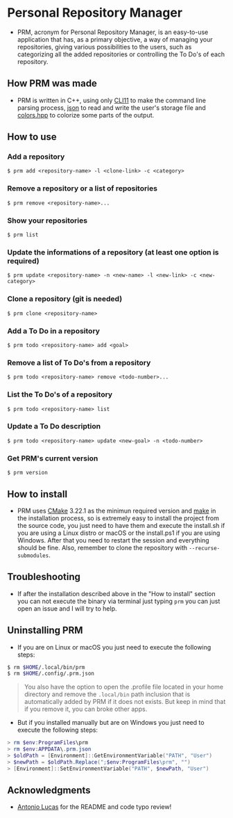 # Personal Repository Manager

- PRM, acronym for Personal Repository Manager, is an easy-to-use application that has, as a primary objective, a way of managing your repositories, giving various possibilities to the users, such as categorizing all the added repositories or controlling the To Do's of each repository.

## How PRM was made

- PRM is written in C++, using only [CLI11](https://github.com/CLIUtils/CLI11) to make the command line parsing process, [json](https://github.com/nlohmann/json) to read and write the user's storage file and [colors.hpp](https://github.com/hugorplobo/colors.hpp) to colorize some parts of the output.

## How to use

### Add a repository

```
$ prm add <repository-name> -l <clone-link> -c <category>
```

### Remove a repository or a list of repositories

```
$ prm remove <repository-name>...
```

### Show your repositories

```
$ prm list
```

### Update the informations of a repository (at least one option is required)

```
$ prm update <repository-name> -n <new-name> -l <new-link> -c <new-category>
```

### Clone a repository (git is needed)

```
$ prm clone <repository-name>
```

### Add a To Do in a repository

```
$ prm todo <repository-name> add <goal>
```

### Remove a list of To Do's from a repository
```
$ prm todo <repository-name> remove <todo-number>...
```

### List the To Do's of a repository
```
$ prm todo <repository-name> list
```

### Update a To Do description
```
$ prm todo <repository-name> update <new-goal> -n <todo-number>
```

### Get PRM's current version
```
$ prm version
```

## How to install

- PRM uses [CMake](https://cmake.org/) 3.22.1 as the minimun required version and [make](https://www.gnu.org/software/make/) in the installation process, so is extremely easy to install the project from the source code, you just need to have them and execute the install.sh if you are using a Linux distro or macOS or the install.ps1 if you are using Windows. After that you need to restart the session and everything should be fine. Also, remember to clone the repository with `--recurse-submodules`.

## Troubleshooting

- If after the installation described above in the "How to install" section you can not execute the binary via terminal just typing `prm` you can just open an issue and I will try to help.

## Uninstalling PRM

- If you are on Linux or macOS you just need to execute the following steps:

```sh
$ rm $HOME/.local/bin/prm
$ rm $HOME/.config/.prm.json
```

> You also have the option to open the .profile file located in your home directory and remove the `.local/bin` path inclusion that is automatically added by PRM if it does not exists. But keep in mind that if you remove it, you can broke other apps.

- But if you installed manually but are on Windows you just need to execute the following steps:
```ps1
> rm $env:ProgramFiles\prm
> rm $env:APPDATA\.prm.json
> $oldPath = [Environment]::GetEnvironmentVariable("PATH", "User")
> $newPath = $oldPath.Replace(";$env:ProgramFiles\prm", "")
> [Environment]::SetEnvironmentVariable("PATH", $newPath, "User")
```

## Acknowledgments

- [Antonio Lucas](https://github.com/antoniolucas30) for the README and code typo review!